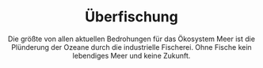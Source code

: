 ---
title: Überfischung
subtitle: >-
    Die größte von allen aktuellen Bedrohungen für das Ökosystem Meer ist die Plünderung der Ozeane durch die industrielle Fischerei.
    Ohne Fische kein lebendiges Meer und keine Zukunft.
image: https://www.deepwave.org/wp-content/uploads/2018/10/9_Kampagnen.jpg
overlay: rgba(41,58,66,0.45)
order: 6
---